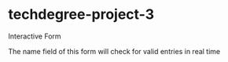 # techdegree-project-3
 Interactive Form

The name field of this form will check for valid entries in real time
